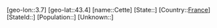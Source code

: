 ﻿---
location: [43.4,3.7]
type: City
tags:
- geo/City


SpocWebEntityId: 29538
isDeleted: false
confidential: public

---
[geo-lon::3.7]
[geo-lat::43.4]
[name::Cette]
[State::]
[Country::[France](geo/Continent/Europe/France.md)]
[StateId::]
[Population::]
[Unknown::]

